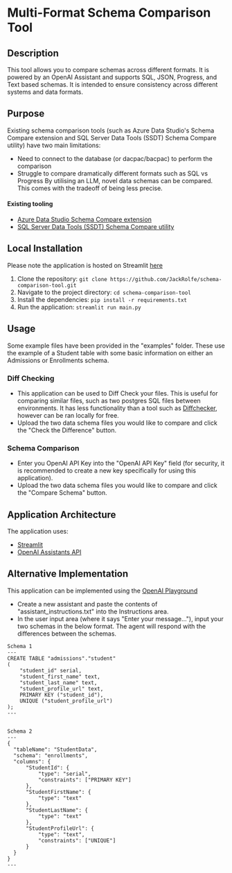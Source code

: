 # Multi-Format Schema Comparison Tool

## Description

This tool allows you to compare schemas across different formats. It is powered by an OpenAI Assistant and supports SQL, JSON, Progress, and Text based schemas. It is intended to ensure consistency across different systems and data formats.

## Purpose
Existing schema comparison tools (such as Azure Data Studio's Schema Compare extension and SQL Server Data Tools (SSDT) Schema Compare utility) have two main limitations:
- Need to connect to the database (or dacpac/bacpac) to perform the comparison
- Struggle to compare dramatically different formats such as SQL vs Progress
By utilising an LLM, novel data schemas can be compared. This comes with the tradeoff of being less precise.

#### Existing tooling
- [Azure Data Studio Schema Compare extension](https://learn.microsoft.com/en-us/azure-data-studio/extensions/schema-compare-extension)
- [SQL Server Data Tools (SSDT) Schema Compare utility](https://learn.microsoft.com/en-us/sql/ssdt/how-to-use-schema-compare-to-compare-different-database-definitions?view=sql-server-ver16)


## Local Installation
Please note the application is hosted on Streamlit [here](https://schema-comparison-tool.streamlit.app/)
1. Clone the repository: `git clone https://github.com/JackRolfe/schema-comparison-tool.git`
2. Navigate to the project directory: `cd schema-comparison-tool`
3. Install the dependencies: `pip install -r requirements.txt`
4. Run the application: `streamlit run main.py`

## Usage
Some example files have been provided in the "examples" folder. These use the example of a Student table with some basic information on either an Admissions or Enrollments schema.

### Diff Checking
- This application can be used to Diff Check your files. This is useful for comparing similar files, such as two postgres SQL files between environments. It has less functionality than a tool such as [Diffchecker](https://www.diffchecker.com/), however can be ran locally for free.
- Upload the two data schema files you would like to compare and click the "Check the Difference" button.

### Schema Comparison
- Enter you OpenAI API Key into the "OpenAI API Key" field (for security, it is recommended to create a new key specifically for using this application).
- Upload the two data schema files you would like to compare and click the "Compare Schema" button.

## Application Architecture
The application uses:
- [Streamlit](https://streamlit.io/)
- [OpenAI Assistants API](https://platform.openai.com/docs/assistants/overview)

## Alternative Implementation
This application can be implemented using the [OpenAI Playground](https://platform.openai.com/playground)
- Create a new assistant and paste the contents of "assistant_instructions.txt" into the Instructions area.
- In the user input area (where it says "Enter your message..."), input your two schemas in the below format. The agent will respond with the differences between the schemas.
```
Schema 1
---
CREATE TABLE "admissions"."student"
(
    "student_id" serial,
    "student_first_name" text,
    "student_last_name" text,
    "student_profile_url" text,
    PRIMARY KEY ("student_id"),
    UNIQUE ("student_profile_url")
);
---  


Schema 2
---
{
  "tableName": "StudentData",
  "schema": "enrollments",
  "columns": {
      "StudentId": {
          "type": "serial",
          "constraints": ["PRIMARY KEY"]
      },
      "StudentFirstName": {
          "type": "text"
      },
      "StudentLastName": {
          "type": "text"
      },
      "StudentProfileUrl": {
          "type": "text",
          "constraints": ["UNIQUE"]
      }
  }
}
---
```
